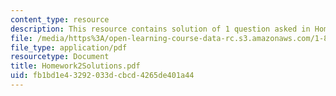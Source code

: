```yaml
---
content_type: resource
description: This resource contains solution of 1 question asked in Homework 2.
file: /media/https%3A/open-learning-course-data-rc.s3.amazonaws.com/1-85-water-and-wastewater-treatment-engineering-spring-2006/fb1bd1e43292033dcbcd4265de401a44_Homework2Solutions.pdf
file_type: application/pdf
resourcetype: Document
title: Homework2Solutions.pdf
uid: fb1bd1e4-3292-033d-cbcd-4265de401a44
---
```

